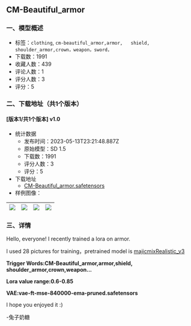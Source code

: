 ## CM-Beautiful_armor
### 一、模型概述

- 标签：`clothing`, `cm-beautiful_armor,armor,   shield, shoulder_armor,crown，weapon，sword，`
- 下载数：1991
- 收藏人数：439
- 评论人数：1
- 评分人数：3
- 评分：5

### 二、下载地址（共1个版本）

#### [版本1/共1个版本] v1.0

- 统计数据
  - 发布时间：2023-05-13T23:21:48.887Z
  - 原始模型：SD 1.5
  - 下载数：1991
  - 评分人数：3
  - 评分：5
- 下载地址
  - [CM-Beautiful_armor.safetensors](https://civitai.com/api/download/models/69992)
- 样例图像：

| <img src="https://image.civitai.com/xG1nkqKTMzGDvpLrqFT7WA/b952a835-736f-42a3-b2d7-8375630e7161/width=450/781960.jpeg" /> | <img src="https://image.civitai.com/xG1nkqKTMzGDvpLrqFT7WA/9c4e9513-b2e1-4377-a1c8-af959bf58e06/width=450/781963.jpeg" /> | <img src="https://image.civitai.com/xG1nkqKTMzGDvpLrqFT7WA/5ae9c9e4-86a7-49e6-8c43-f145de7de2eb/width=450/781968.jpeg" /> | <img src="https://image.civitai.com/xG1nkqKTMzGDvpLrqFT7WA/06fdaa8d-a150-4920-a665-6cb1ad8ab939/width=450/781976.jpeg" /> |
| ---- | ---- | ---- | ---- |


### 三、详情
<p>Hello, everyone!  I recently trained a lora on armor.</p><p>I used 28 pictures for training，pretrained model is <a rel="ugc" href="https://civitai.com/models/43331?modelVersionId=55620">majicmixRealistic_v3</a></p><p></p><p><strong>Trigger Words:CM-Beautiful_armor,armor,shield, shoulder_armor,crown,weapon...</strong></p><p><strong>Lora value range:0.6-0.85  </strong></p><p><strong>VAE:vae-ft-mse-840000-ema-pruned.safetensors</strong></p><p></p><p>I hope you enjoyed it :)</p><p>-兔子奶糖</p>